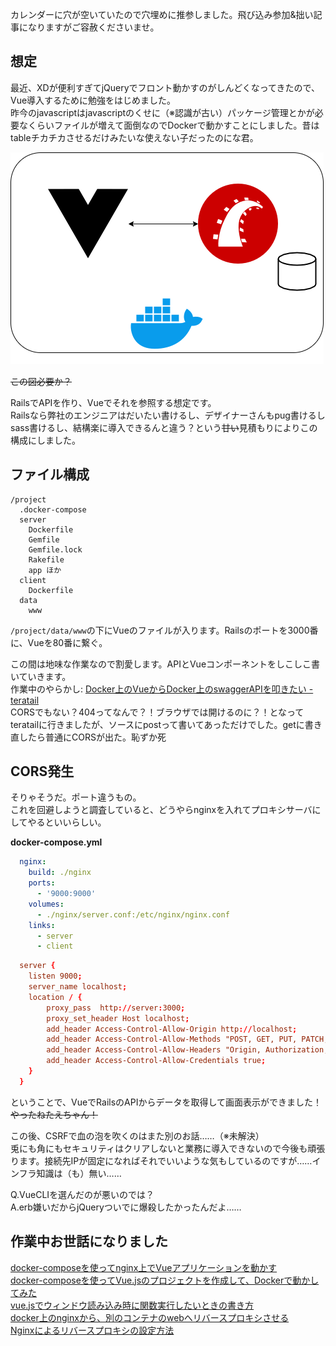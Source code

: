 カレンダーに穴が空いていたので穴埋めに推参しました。飛び込み参加&拙い記事になりますがご容赦くださいませ。  
  
## 想定  
  
最近、XDが便利すぎてjQueryでフロント動かすのがしんどくなってきたので、Vue導入するために勉強をはじめました。  
昨今のjavascriptはjavascriptのくせに（※認識が古い）パッケージ管理とかが必要なくらいファイルが増えて面倒なのでDockerで動かすことにしました。昔はtableチカチカさせるだけみたいな使えない子だったのにな君。  
  
![図](/../.vuepress/public/assets/img/a4b60c6b-b624-dbf5-ea03-c3dff924e420.png)  
  
<del>この図必要か？</del>  
  
RailsでAPIを作り、Vueでそれを参照する想定です。  
Railsなら弊社のエンジニアはだいたい書けるし、デザイナーさんもpug書けるしsass書けるし、結構楽に導入できるんと違う？という<del>甘い</del>見積もりによりこの構成にしました。  
  
## ファイル構成  
  
```
/project
  .docker-compose
  server
    Dockerfile
    Gemfile
    Gemfile.lock
    Rakefile
    app ほか
  client
    Dockerfile
  data
    www
```  
  
`/project/data/www`の下にVueのファイルが入ります。Railsのポートを3000番に、Vueを80番に繋ぐ。  
  
この間は地味な作業なので割愛します。APIとVueコンポーネントをしこしこ書いていきます。  
作業中のやらかし: [Docker上のVueからDocker上のswaggerAPIを叩きたい - teratail](https://teratail.com/questions/227363)  
CORSでもない？404ってなんで？！ブラウザでは開けるのに？！となってteratailに行きましたが、ソースにpostって書いてあっただけでした。getに書き直したら普通にCORSが出た。恥ずか死  
  
## CORS発生  
  
そりゃそうだ。ポート違うもの。  
これを回避しようと調査していると、どうやらnginxを入れてプロキシサーバにしてやるといいらしい。  
  
**docker-compose.yml**  
```yaml:docker-compose.yml
  nginx:
    build: ./nginx
    ports:
      - '9000:9000'
    volumes:
      - ./nginx/server.conf:/etc/nginx/nginx.conf
    links:
      - server
      - client
```  
  
```nginx.conf
  server {
    listen 9000;
    server_name localhost;
    location / {
        proxy_pass  http://server:3000;
        proxy_set_header Host localhost;
        add_header Access-Control-Allow-Origin http://localhost;
        add_header Access-Control-Allow-Methods "POST, GET, PUT, PATCH, DELETE, OPTIONS";
        add_header Access-Control-Allow-Headers "Origin, Authorization, Accept";
        add_header Access-Control-Allow-Credentials true;
    }
  }
```  
  
ということで、VueでRailsのAPIからデータを取得して画面表示ができました！<del>やったねたえちゃん！</del>  
  
この後、CSRFで血の泡を吹くのはまた別のお話……（※未解決）  
兎にも角にもセキュリティはクリアしないと業務に導入できないので今後も頑張ります。接続先IPが固定になればそれでいいような気もしているのですが……インフラ知識は（も）無い……  
  
Q.VueCLIを選んだのが悪いのでは？  
A.erb嫌いだからjQueryついでに爆殺したかったんだよ……  
  
## 作業中お世話になりました  
  
[docker-composeを使ってnginx上でVueアプリケーションを動かす](https://qiita.com/akashixi/items/2ebe9404c64a8854b4e5)  
[docker-composeを使ってVue.jsのプロジェクトを作成して、Dockerで動かしてみた](https://qiita.com/tubutubu_mustard/items/ed8c047540015e2d07fc)  
[vue.jsでウィンドウ読み込み時に関数実行したいときの書き方](https://qiita.com/bo-san/items/85d734fd07ca3703b16b)  
[docker上のnginxから、別のコンテナのwebへリバースプロキシさせる](https://qiita.com/74th/items/3545366f5f66eb70ff85)  
[Nginxによるリバースプロキシの設定方法](https://qiita.com/schwarz471/items/9b44adfbec006eab60b0)  
